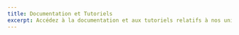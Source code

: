 ```yaml
---
title: Documentation et Tutoriels
excerpt: Accédez à la documentation et aux tutoriels relatifs à nos univers Cloud pour vous accompagner dans le déploiement et l'usage de nos solutions.
---
```

